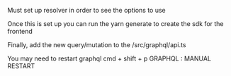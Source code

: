 Must set up resolver in order to see the options to use

Once this is set up you can run the yarn generate to create the sdk for the frontend

Finally, add the new query/mutation to the /src/graphql/api.ts

You may need to restart graphql
cmd + shift + p
GRAPHQL : MANUAL RESTART
